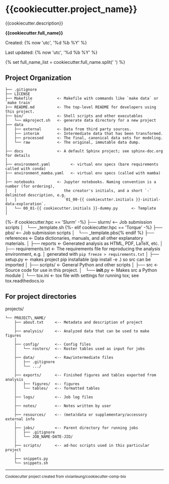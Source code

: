 {{cookiecutter.project_name}}
==============================

{{cookiecutter.description}}

__{{cookiecutter.full_name}}__

Created:      {% now 'utc', '%d %b %Y' %}

Last updated: {% now 'utc', '%d %b %Y' %}

{% set full_name_list = cookiecutter.full_name.split(' ') %}


Project Organization
------------

    ├── .gitignore
    ├── LICENSE
    ├── Makefile           <- Makefile with commands like `make data` or `make train`
    ├── README.md          <- The top-level README for developers using this project.
    ├── bin/               <- Shell scripts and other executables
    │   └── mkproject.sh   <- generate data directory for a new project
    ├── data
    │   ├── external       <- Data from third party sources.
    │   ├── interim        <- Intermediate data that has been transformed.
    │   ├── processed      <- The final, canonical data sets for modeling.
    │   └── raw            <- The original, immutable data dump.
    │
    ├── docs               <- A default Sphinx project; see sphinx-doc.org for details
    │
    ├── environment.yaml         <- virtual env specs (bare requirements called with conda)
    ├── environment_mamba.yaml   <- virtual env specs (called with mamba)
    │
    ├── notebooks          <- Jupyter notebooks. Naming convention is a number (for ordering),
    │   │                     the creator's initials, and a short `-` delimited description, e.g.
    │   │                     `01_00-{{ cookiecutter.initials }}-initial-data-exploration`.
    │   └── 00_01-{{ cookiecutter.initials }}-dummy.py      <- Template
    │
{%- if cookiecutter.hpc == 'Slurm' -%}
    ├── slurm/                  <-- Job submission scripts
    │   └── _template.sh
{%- elif cookiecutter.hpc == 'Torque' -%}
    ├── pbs/                    <-- Job submission scripts
    │   └── _template.pbs{% endif %}
    ├── references         <- Data dictionaries, manuals, and all other explanatory materials.
    │
    ├── reports            <- Generated analysis as HTML, PDF, LaTeX, etc.
    │
    ├── requirements.txt   <- The requirements file for reproducing the analysis environment, e.g.
    │                         generated with `pip freeze > requirements.txt`
    │
    ├── setup.py           <- makes project pip installable (pip install -e .) so src can be imported
    │
    ├── scripts/           <- General Python and other scripts
    │
    ├── src                <- Source code for use in this project.
    │   └── __init__.py    <- Makes src a Python module
    │
    └── tox.ini            <- tox file with settings for running tox; see tox.readthedocs.io


For project directories
-----------------------

projects/

    └── PROJECT\_NAME/
        ├── about.txt     <-- Metadata and description of project
        │
        ├── analysis/     <-- Analyzed data that can be used to make figures
        │
        ├── config/       <-- Config files
        │   └── rosters/  <-- Roster tables used as input for jobs
        │
        ├── data/         <-- Raw/intermediate files
        │   ├── .gitignore
        │   └── .../
        │
        ├── exports/      <-- Finished figures and tables exported from analysis
        │   ├── figures/  <-- figures
        │   └── tables/   <-- formatted tables
        │
        ├── logs/         <-- Job log files
        │
        ├── notes/        <-- Notes written by user
        │
        ├── resources/    <-- (meta)data or supplementary/accessory external info 
        │
        ├── jobs/         <-- Parent directory for running jobs
        │   ├── .gitignore
        │   └── JOB_NAME-DATE-JID/
        │
        ├── scripts/      <-- ad-hoc scripts used in this particular project
        │
        ├── snippets.py
        └── snippets.sh

--------
<p><small>Cookiecutter project created from vivianleung/cookiecutter-comp-bio</small></p>

<!-- <p><small>Project based on the <a target="_blank" href="https://drivendata.github.io/cookiecutter-data-science/">cookiecutter data science project template</a>. #cookiecutterdatascience</small></p> -->

